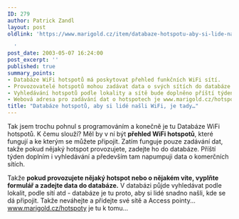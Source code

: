 ```yaml
---
ID: 279
author: Patrick Zandl
layout: post
oldlink: 'https://www.marigold.cz/item/databaze-hotspotu-aby-si-lide-nasli-wifi-je-tady

  '
post_date: 2003-05-07 16:24:00
post_excerpt: ''
published: true
summary_points:
- Databáze WiFi hotspotů má poskytovat přehled funkčních WiFi sítí.
- Provozovatelé hotspotů mohou zadávat data o svých sítích do databáze.
- Vyhledávání hotspotů podle lokality a sítě bude doplněno příští týden.
- Webová adresa pro zadávání dat o hotspotech je www.marigold.cz/hotspoty.
title: "Databáze hotspotů, aby si lidé našli WiFi, je tady…"
---
```


<p>
Tak jsem trochu pohnul s programováním a konečně je tu Databáze WiFi hotspotů. K čemu slouží? Měl by v ní být <STRONG>přehled WiFi hotspotů</STRONG>, které fungují a ke kterým se můžete připojit. Zatím funguje pouze zadávání dat, takže pokud nějaký hotspot provozujete, zadejte ho do databáze. Příští týden doplním i vyhledávání a především tam napumpuji data o komerčních sítích. </p>

<p>
Takže <STRONG>pokud provozujete nějaký hotspot nebo o nějakém víte, vyplňte formulář a zadejte data do databáze.</STRONG> V databázi půjde vyhledávat podle lokalit, podle sítí atd - databáze je tu proto, aby si lidé snadno našli, kde se dá připojit. Takže neváhejte a přidejte své sítě a Access pointy... <A href="http://www.marigold.cz/hotspoty">www.marigold.cz/hotspoty</A> je tu k tomu...</p>